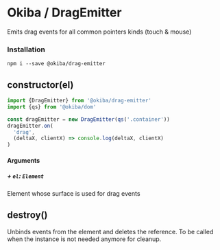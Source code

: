 

# Okiba / DragEmitter
Emits drag events for all common pointers kinds (touch & mouse)




### Installation
```
npm i --save @okiba/drag-emitter
```




## constructor(el)








```javascript
import {DragEmitter} from '@okiba/drag-emitter'
import {qs} from '@okiba/dom'

const dragEmitter = new DragEmitter(qs('.container'))
dragEmitter.on(
  'drag',
  (deltaX, clientX) => console.log(deltaX, clientX)
)
```




#### Arguments


##### + `el`: `Element`

Element whose surface is used for drag events





## destroy()


Unbinds events from the element and deletes the reference.
To be called when the instance is not needed anymore for cleanup.






